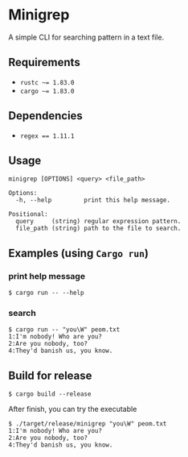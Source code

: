 # Minigrep

A simple CLI for searching pattern in a text file.

## Requirements

- `rustc ~= 1.83.0`
- `cargo ~= 1.83.0`

## Dependencies

- `regex == 1.11.1`

## Usage

```
minigrep [OPTIONS] <query> <file_path>

Options:
  -h, --help         print this help message.

Positional:
  query     (string) regular expression pattern.
  file_path (string) path to the file to search.
```

## Examples (using `Cargo run`)
### print help message

```
$ cargo run -- --help
```

### search

```
$ cargo run -- "you\W" peom.txt
1:I'm nobody! Who are you?
2:Are you nobody, too?
4:They'd banish us, you know.
```

## Build for release

```
$ cargo build --release
```

After finish, you can try the executable

```
$ ./target/release/minigrep "you\W" peom.txt
1:I'm nobody! Who are you?
2:Are you nobody, too?
4:They'd banish us, you know.
```
